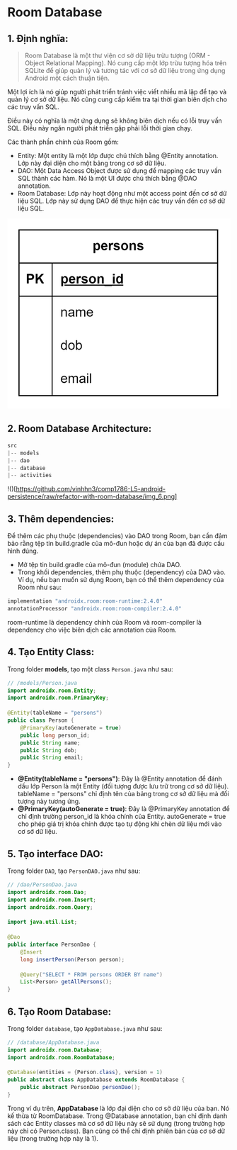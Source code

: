 # Room Database

## 1. Định nghĩa:

> Room Database là một thư viện cơ sở dữ liệu trừu tượng (ORM - Object Relational Mapping). Nó cung cấp một lớp trừu tượng hóa trên SQLite để giúp quản lý và tương tác với cơ sở dữ liệu trong ứng dụng Android một cách thuận tiện.

Một lợi ích là nó giúp người phát triển tránh việc viết nhiều mã lặp để tạo và quản lý cơ sở dữ liệu. Nó cũng cung cấp kiểm tra tại thời gian biên dịch cho các truy vấn SQL.

Điều này có nghĩa là một ứng dụng sẽ không biên dịch nếu có lỗi truy vấn SQL. Điều này ngăn người phát triển gặp phải lỗi thời gian chạy.

Các thành phần chính của Room gồm:

- Entity: Một entity là một lớp được chú thích bằng @Entity annotation. Lớp này đại diện cho một bảng trong cơ sở dữ liệu.
- DAO: Một Data Access Object được sử dụng để mapping các truy vấn SQL thành các hàm. Nó là một UI được chú thích bằng @DAO annotation.
- Room Database: Lớp này hoạt động như một access point đến cơ sở dữ liệu SQL. Lớp này sử dụng DAO để thực hiện các truy vấn đến cơ sở dữ liệu SQL.

![](https://github.com/vinhhn3/comp1786-L5-android-persistence/raw/refactor-with-room-database/img_5.png)

## 2. Room Database Architecture:

```java
src
|-- models
|-- dao
|-- database
|-- activities
```

!()[https://github.com/vinhhn3/comp1786-L5-android-persistence/raw/refactor-with-room-database/img_6.png]

## 3. Thêm dependencies:

Để thêm các phụ thuộc (dependencies) vào DAO trong Room, bạn cần đảm bảo rằng tệp tin build.gradle của mô-đun hoặc dự án của bạn đã được cấu hình đúng.

- Mở tệp tin build.gradle của mô-đun (module) chứa DAO.
- Trong khối dependencies, thêm phụ thuộc (dependency) của DAO vào. Ví dụ, nếu bạn muốn sử dụng Room, bạn có thể thêm dependency của Room như sau:

```java
implementation "androidx.room:room-runtime:2.4.0"
annotationProcessor "androidx.room:room-compiler:2.4.0"
```

room-runtime là dependency chính của Room và room-compiler là dependency cho việc biên dịch các annotation của Room.

## 4. Tạo Entity Class:

Trong folder **models**, tạo một class `Person.java` như sau:

```java
// /models/Person.java
import androidx.room.Entity;
import androidx.room.PrimaryKey;

@Entity(tableName = "persons")
public class Person {
    @PrimaryKey(autoGenerate = true)
    public long person_id;
    public String name;
    public String dob;
    public String email;
}
```

- **@Entity(tableName = "persons")**: Đây là @Entity annotation để đánh dấu lớp Person là một Entity (đối tượng được lưu trữ trong cơ sở dữ liệu). tableName = "persons" chỉ định tên của bảng trong cơ sở dữ liệu mà đối tượng này tương ứng.
- **@PrimaryKey(autoGenerate = true)**: Đây là @PrimaryKey annotation để chỉ định trường person_id là khóa chính của Entity. autoGenerate = true cho phép giá trị khóa chính được tạo tự động khi chèn dữ liệu mới vào cơ sở dữ liệu.

## 5. Tạo interface DAO:

Trong folder `DAO`, tạo `PersonDAO.java` như sau:

```java
// /dao/PersonDao.java
import androidx.room.Dao;
import androidx.room.Insert;
import androidx.room.Query;

import java.util.List;

@Dao
public interface PersonDao {
    @Insert
    long insertPerson(Person person);

    @Query("SELECT * FROM persons ORDER BY name")
    List<Person> getAllPersons();
}
```

## 6. Tạo Room Database:

Trong folder `database`, tạo `AppDatabase.java` như sau:

```java
// /database/AppDatabase.java
import androidx.room.Database;
import androidx.room.RoomDatabase;

@Database(entities = {Person.class}, version = 1)
public abstract class AppDatabase extends RoomDatabase {
    public abstract PersonDao personDao();
}
```

Trong ví dụ trên, **AppDatabase** là lớp đại diện cho cơ sở dữ liệu của bạn. Nó kế thừa từ RoomDatabase. Trong @Database annotation, bạn chỉ định danh sách các Entity classes mà cơ sở dữ liệu này sẽ sử dụng (trong trường hợp này chỉ có Person.class). Bạn cũng có thể chỉ định phiên bản của cơ sở dữ liệu (trong trường hợp này là 1).
